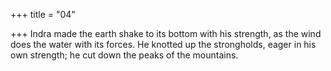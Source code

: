 +++
title = "04"

+++
Indra made the earth shake to its bottom with his strength, as the wind  does the water with its forces.
He knotted up the strongholds, eager in his own strength; he cut down  the peaks of the mountains.